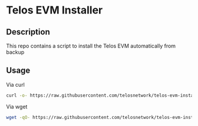 # Telos EVM Installer

## Description
This repo contains a script to install the Telos EVM automatically from backup

## Usage
Via curl
```bash
curl -o- https://raw.githubusercontent.com/telosnetwork/telos-evm-installer/refs/heads/main/run.sh | bash
```
Via wget
```bash
wget -qO- https://raw.githubusercontent.com/telosnetwork/telos-evm-installer/refs/heads/main/run.sh | bash
```